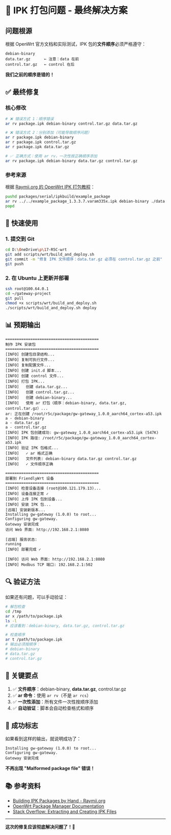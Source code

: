 # 🎯 IPK 打包问题 - 最终解决方案

## 问题根源

根据 OpenWrt 官方文档和实际测试，IPK 包的**文件顺序**必须严格遵守：

```
debian-binary
data.tar.gz      ← 注意：data 在前
control.tar.gz   ← control 在后
```

**我们之前的顺序是错的！**

## ✅ 最终修复

### 核心修改

```bash
# ❌ 错误方式 1：顺序错误
ar rv package.ipk debian-binary control.tar.gz data.tar.gz

# ❌ 错误方式 2：分别添加（可能导致顺序问题）
ar r package.ipk debian-binary
ar r package.ipk control.tar.gz  
ar r package.ipk data.tar.gz

# ✅ 正确方式：使用 ar rv，一次性按正确顺序添加
ar rv package.ipk debian-binary data.tar.gz control.tar.gz
```

### 参考来源

根据 [Raymii.org 的 OpenWrt IPK 打包教程](https://www.raymii.org/s/tutorials/Building_IPK_packages_by_hand.html)：

```bash
pushd packages/serial/ipkbuild/example_package
ar rv ../../example_package_1.3.3.7.varam335x.ipk debian-binary ./data.tar.gz ./control.tar.gz
popd
```

## 🚀 快速使用

### 1. 提交到 Git

```bash
cd D:\OneDrive\p\17-R5C-wrt
git add scripts/wrt/build_and_deploy.sh
git commit -m "修复 IPK 文件顺序：data.tar.gz 必须在 control.tar.gz 之前"
git push
```

### 2. 在 Ubuntu 上更新并部署

```bash
ssh root@100.64.0.1
cd ~/gateway-project
git pull
chmod +x scripts/wrt/build_and_deploy.sh
./scripts/wrt/build_and_deploy.sh deploy
```

## 📊 预期输出

```
=========================================
制作 IPK 安装包
=========================================
[INFO] 创建包目录结构...
[INFO] 复制可执行文件...
[INFO] 复制配置文件...
[INFO] 创建 init.d 脚本...
[INFO] 创建 control 文件...
[INFO] 打包 IPK...
[INFO]   创建 data.tar.gz...
[INFO]   创建 control.tar.gz...
[INFO]   创建 debian-binary...
[INFO]   使用 ar 打包（顺序：debian-binary, data.tar.gz, control.tar.gz）...
ar: 正在创建 /root/r5c/package/gw-gateway_1.0.0_aarch64_cortex-a53.ipk
a - debian-binary
a - data.tar.gz
a - control.tar.gz
[INFO] IPK 包创建成功: gw-gateway_1.0.0_aarch64_cortex-a53.ipk (547K)
[INFO] IPK 路径: /root/r5c/package/gw-gateway_1.0.0_aarch64_cortex-a53.ipk
[INFO] 验证 IPK 包格式...
[INFO]   ✓ ar 格式正确
[INFO]   文件列表: debian-binary data.tar.gz control.tar.gz
[INFO]   ✓ 文件顺序正确

=========================================
部署到 FriendlyWrt 设备
=========================================
[INFO] 检查设备连接 (root@100.121.179.13)...
[INFO] 设备连接正常 ✓
[INFO] 上传 IPK 包到设备...
[INFO] 安装 IPK 包...
[远端] 安装新版本...
Installing gw-gateway (1.0.0) to root...
Configuring gw-gateway.
Gateway 安装完成
访问 Web 界面: http://192.168.2.1:8080

[远端] 服务状态:
running
[INFO] 部署完成 ✓

[INFO] 访问 Web 界面: http://192.168.2.1:8080
[INFO] Modbus TCP 端口: 192.168.2.1:502
```

## 🔍 验证方法

如果还有问题，可以手动验证：

```bash
# 解包检查
cd /tmp
ar x /path/to/package.ipk
ls -l
# 应该看到：debian-binary, data.tar.gz, control.tar.gz

# 检查顺序
ar t /path/to/package.ipk
# 输出必须按顺序：
# debian-binary
# data.tar.gz
# control.tar.gz
```

## 📝 关键要点

1. ✅ **文件顺序**：debian-binary, **data.tar.gz**, control.tar.gz
2. ✅ **ar 命令**：使用 `ar rv`（不是 `ar rcs`）
3. ✅ **一次性添加**：所有文件一次性按顺序添加
4. ✅ **自动验证**：脚本会自动检查格式和顺序

## 🎉 成功标志

如果看到这样的输出，就说明成功了：

```
Installing gw-gateway (1.0.0) to root...
Configuring gw-gateway.
Gateway 安装完成
```

**不再出现 "Malformed package file" 错误！**

## 📚 参考资料

- [Building IPK Packages by Hand - Raymii.org](https://www.raymii.org/s/tutorials/Building_IPK_packages_by_hand.html)
- [OpenWrt Package Manager Documentation](https://openwrt.org/docs/guide-user/additional-software/opkg)
- [Stack Overflow: Extracting and Creating IPK Files](https://stackoverflow.com/questions/17369127/extracting-and-creating-ipk-files)

---

**这次的修复应该彻底解决问题了！🎊**
